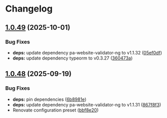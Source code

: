 # Changelog

## [1.0.49](https://github.com/italia/pa-website-validator-gui/compare/v1.0.48...v1.0.49) (2025-10-01)


### Bug Fixes

* **deps:** update dependency pa-website-validator-ng to v1.1.32 ([05ef0df](https://github.com/italia/pa-website-validator-gui/commit/05ef0df054a8fe061cf64ff267f553e025afb743))
* **deps:** update dependency typeorm to v0.3.27 ([360473a](https://github.com/italia/pa-website-validator-gui/commit/360473ad3fe5a1c4e8475d906542c97cc6d5ffeb))

## [1.0.48](https://github.com/italia/pa-website-validator-gui/compare/v1.0.47...v1.0.48) (2025-09-19)


### Bug Fixes

* **deps:** pin dependencies ([6b8981e](https://github.com/italia/pa-website-validator-gui/commit/6b8981ea80ded0c90a582ebda3e9a277cc233779))
* **deps:** update dependency pa-website-validator-ng to v1.1.31 ([867f8f3](https://github.com/italia/pa-website-validator-gui/commit/867f8f361d4c78e81f095af0f15d60fecb680718))
* Renovate configuration preset ([bbf8e20](https://github.com/italia/pa-website-validator-gui/commit/bbf8e20cb5d6b2553051d17f2fc76747e3b2d2a3))
